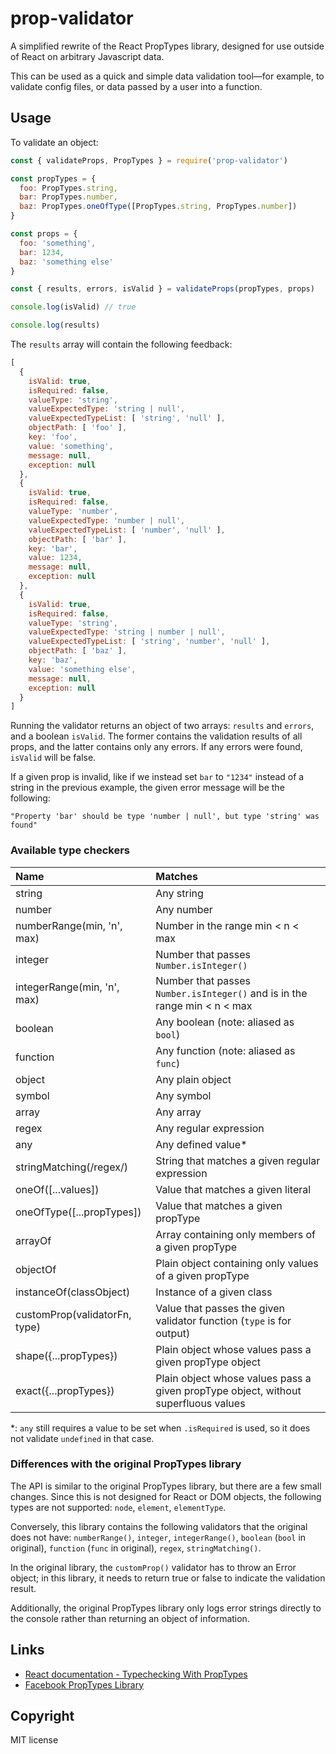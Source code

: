 # prop-validator

A simplified rewrite of the React PropTypes library, designed for use outside of React on arbitrary Javascript data.

This can be used as a quick and simple data validation tool—for example, to validate config files, or data passed by a user into a function.

## Usage

To validate an object:

```js
const { validateProps, PropTypes } = require('prop-validator')

const propTypes = {
  foo: PropTypes.string,
  bar: PropTypes.number,
  baz: PropTypes.oneOfType([PropTypes.string, PropTypes.number])
}

const props = {
  foo: 'something',
  bar: 1234,
  baz: 'something else'
}

const { results, errors, isValid } = validateProps(propTypes, props)

console.log(isValid) // true

console.log(results)
```

The `results` array will contain the following feedback:

```js
[
  {
    isValid: true,
    isRequired: false,
    valueType: 'string',
    valueExpectedType: 'string | null',
    valueExpectedTypeList: [ 'string', 'null' ],
    objectPath: [ 'foo' ],
    key: 'foo',
    value: 'something',
    message: null,
    exception: null
  },
  {
    isValid: true,
    isRequired: false,
    valueType: 'number',
    valueExpectedType: 'number | null',
    valueExpectedTypeList: [ 'number', 'null' ],
    objectPath: [ 'bar' ],
    key: 'bar',
    value: 1234,
    message: null,
    exception: null
  },
  {
    isValid: true,
    isRequired: false,
    valueType: 'string',
    valueExpectedType: 'string | number | null',
    valueExpectedTypeList: [ 'string', 'number', 'null' ],
    objectPath: [ 'baz' ],
    key: 'baz',
    value: 'something else',
    message: null,
    exception: null
  }
]
```

Running the validator returns an object of two arrays: `results` and `errors`, and a boolean `isValid`. The former contains the validation results of all props, and the latter contains only any errors. If any errors were found, `isValid` will be false.

If a given prop is invalid, like if we instead set `bar` to `"1234"` instead of a string in the previous example, the given error message will be the following:

```
"Property 'bar' should be type 'number | null', but type 'string' was found"
```

### Available type checkers

| Name   | Matches |
|:-------|:--------|
| string | Any string |
| number | Any number |
| numberRange(min, 'n', max) | Number in the range min < n < max |
| integer | Number that passes `Number.isInteger()` |
| integerRange(min, 'n', max) | Number that passes `Number.isInteger()` and is in the range min < n < max |
| boolean | Any boolean (note: aliased as `bool`) |
| function | Any function (note: aliased as `func`) |
| object | Any plain object |
| symbol | Any symbol |
| array | Any array |
| regex | Any regular expression |
| any | Any defined value* |
| stringMatching(/regex/) | String that matches a given regular expression |
| oneOf([...values]) | Value that matches a given literal |
| oneOfType([...propTypes]) | Value that matches a given propType |
| arrayOf | Array containing only members of a given propType |
| objectOf | Plain object containing only values of a given propType |
| instanceOf(classObject) | Instance of a given class |
| customProp(validatorFn, type) | Value that passes the given validator function (`type` is for output) |
| shape({...propTypes}) | Plain object whose values pass a given propType object |
| exact({...propTypes}) | Plain object whose values pass a given propType object, without superfluous values |

*: `any` still requires a value to be set when `.isRequired` is used, so it does not validate `undefined` in that case.

### Differences with the original PropTypes library

The API is similar to the original PropTypes library, but there are a few small changes. Since this is not designed for React or DOM objects, the following types are not supported: `node`, `element`, `elementType`.

Conversely, this library contains the following validators that the original does not have: `numberRange()`, `integer`, `integerRange()`, `boolean` (`bool` in original), `function` (`func` in original), `regex`, `stringMatching()`.

In the original library, the `customProp()` validator has to throw an Error object; in this library, it needs to return true or false to indicate the validation result.

Additionally, the original PropTypes library only logs error strings directly to the console rather than returning an object of information.

## Links

* [React documentation - Typechecking With PropTypes](https://reactjs.org/docs/typechecking-with-proptypes.html)
* [Facebook PropTypes Library](https://github.com/facebook/prop-types)

## Copyright

MIT license
